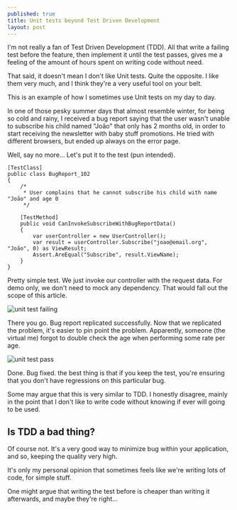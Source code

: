 ```yaml
---
published: true
title: Unit tests beyond Test Driven Development
layout: post
---
```



I'm not really a fan of Test Driven Development (TDD). All that write a failing test before the feature, then implement it until the test passes, gives me a feeling of the amount of hours spent on writing code without need.

That said, it doesn't mean I don't like Unit tests. Quite the opposite. I like them very much, and I think they're a very useful tool on your belt.

This is an example of how I sometimes use Unit tests on my day to day. 

In one of those pesky summer days that almost resemble winter, for being so cold and rainy, I received a bug report saying that the user wasn't unable to subscribe his child named "João" that only has 2 months old, in order to start receiving the newsletter with baby stuff promotions. He tried with different browsers, but ended up always on the error page.

Well, say no more... Let's put it to the test (pun intended).

    [TestClass]
    public class BugReport_102
    {
        /* 
         * User complains that he cannot subscribe his child with name "João" and age 0 
         */

        [TestMethod]
        public void CanInvokeSubscribeWithBugReportData()
        {
            var userController = new UserController();
            var result = userController.Subscribe("joao@email.org", "João", 0) as ViewResult;
            Assert.AreEqual("Subscribe", result.ViewName);
        }
    }
    
Pretty simple test. We just invoke our controller with the request data. For demo only, we don't need to mock any dependency. That would fall out the scope of this article.

![unit test failing](http://www.kspace.pt/images/blog/bugreport_test_fail_zps6qvorojf.PNG)

There you go. Bug report replicated successfully. Now that we replicated the problem, it's easier to pin point the problem. Apparently, someone (the virtual me) forgot to double check the age when performing some rate per age.

![unit test pass](http://www.kspace.pt/images/blog/bugreport_test_pass_zpsaudqhnsw.PNG)

Done. Bug fixed. the best thing is that if you keep the test, you're ensuring that you don't have regressions on this particular bug.

Some may argue that this is very similar to TDD. I honestly disagree, mainly in the point that I don't like to write code without knowing if ever will going to be used.

## Is TDD a bad thing?

Of course not. It's a very good way to minimize bug within your application, and so, keeping the quality very high. 

It's only my personal opinion that sometimes feels like we're writing lots of code, for simple stuff. 

One might argue that writing the test before is cheaper than writing it afterwards, and maybe they're right...
